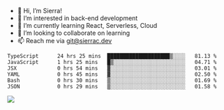 - 👋 Hi, I’m Sierra!
- 👀 I’m interested in back-end development
- 🌱 I’m currently learning React, Serverless, Cloud
- 💞️ I’m looking to collaborate on learning
- 📫 Reach me via git@sierrac.dev

<!--START_SECTION:waka-->

```text
TypeScript      24 hrs 25 mins  ████████████████████▒░░░░   81.13 %
JavaScript      1 hrs 25 mins   █▒░░░░░░░░░░░░░░░░░░░░░░░   04.71 %
JSX             0 hrs 54 mins   ▓░░░░░░░░░░░░░░░░░░░░░░░░   03.01 %
YAML            0 hrs 45 mins   ▓░░░░░░░░░░░░░░░░░░░░░░░░   02.50 %
Bash            0 hrs 30 mins   ▒░░░░░░░░░░░░░░░░░░░░░░░░   01.69 %
JSON            0 hrs 29 mins   ▒░░░░░░░░░░░░░░░░░░░░░░░░   01.58 %
```

<!--END_SECTION:waka-->


![](https://hit.yhype.me/github/profile?user_id=7351311)
